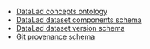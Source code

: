 - [DataLad concepts ontology](ontology/)
- [DataLad dataset components schema](schemas/datalad-dataset-components/)
- [DataLad dataset version schema](schemas/datalad-dataset-version/)
- [Git provenance schema](schemas/git-provenance/)
